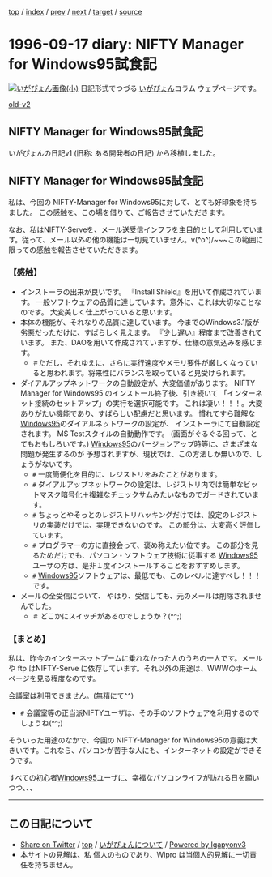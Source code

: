 [top](../index.html) 
 / [index](index.html) 
 / [prev](ig960830.html) 
 / [next](../1997/ig970723.html) 
 / [target](https://igapyon.github.io/diary/1996/ig960917.html) 
 / [source](https://github.com/igapyon/diary/blob/master/1996/ig960917.src.md) 

1996-09-17 diary: NIFTY Manager for Windows95試食記
=====================================================================================================
[![いがぴょん画像(小)](https://igapyon.github.io/diary/images/iga200306s.jpg "いがぴょん")](https://igapyon.github.io/diary/memo/memoigapyon.html) 日記形式でつづる [いがぴょん](https://igapyon.github.io/diary/memo/memoigapyon.html)コラム ウェブページです。

[old-v2](ig960917-orig.html)

## NIFTY Manager for Windows95試食記

いがぴょんの日記v1 (旧称: ある開発者の日記) から移植しました。

## NIFTY Manager for Windows95試食記

私は、今回の NIFTY-Manager
for Windows95に対して、とても好印象を持ちました。 この感触を、この場を借りて、ご報告させていただきます。

なお、私はNIFTY-Serveを、メール送受信インフラを主目的として利用しています。従って、メール以外の他の機能は一切見ていません。v(^o^)/~~~この範囲に限っての感触を報告させていただきます。 

### 【感触】

* インストーラの出来が良いです。
  『Install Shield』を用いて作成されています。
  一般ソフトウェアの品質に達しています。意外に、これは大切なことなのです。 
  大変美しく仕上がっていると思います。   
* 本体の機能が、それなりの品質に達しています。
  今までのWindows3.1版が劣悪だっただけに、すばらしく見えます。
  『少し遅い』程度まで改善されています。
  また、DAOを用いて作成されていますが、仕様の意気込みを感じます。
  * `＃`ただし、それゆえに、さらに実行速度やメモリ要件が厳しくなっていると思われます。将来性にバランスを取っていると見受けられます。 
* ダイアルアップネットワークの自動設定が、大変価値があります。 
  NIFTY
  Manager for Windows95 のインストール終了後、引き続いて
  「インターネット接続のセットアップ」の実行を選択可能です。
  これは凄い！！！。大変ありがたい機能であり、すばらしい配慮だと思います。 
  慣れてすら難解な[Windows95](http://www.microsoft.co.jp/win95/index.htm)のダイアルネットワークの設定が、
  インストーラにて自動設定されます。 
  MS Testスタイルの自動動作です。 
  (画面がぐるぐる回って、とてもおもしろいです。) 
  [Windows95](http://www.microsoft.co.jp/win95/index.htm)のバージョンアップ時等に、さまざまな問題が発生するのが
  予想されますが、現状では、この方法しか無いので、しょうがないです。 
  * `#` 一度簡便化を目的に、レジストリをみたことがあります。
  * `#` ダイアルアップネットワークの設定は、レジストリ内では簡単なビットマスク暗号化＋複雑なチェックサムみたいなものでガードされています。
  * `#` ちょっとやそっとのレジストリハッキングだけでは、設定のレジストリの実装だけでは、実現できないのです。 
  この部分は、大変高く評価しています。
  * `#` プログラマーの方に直接会って、褒め称えたい位です。
  この部分を見るためだけでも、パソコン・ソフトウェア技術に従事する 
  [Windows95](http://www.microsoft.co.jp/win95/index.htm)ユーザの方は、是非１度インストールすることをおすすめします。
  * `#` [Windows95](http://www.microsoft.co.jp/win95/index.htm)ソフトウェアは、最低でも、このレベルに達すべし！！！です。
* メールの全受信について、
  やはり、受信しても、元のメールは削除されませんでした。 
  * `＃` どこかにスイッチがあるのでしょうか？(^^;) 

### 【まとめ】

私は、昨今のインターネットブームに乗れなかった人のうちの一人です。メールや ftp はNIFTY-Serve に依存しています。それ以外の用途は、WWWのホームページを見る程度なのです。

会議室は利用できません。(無精にて^^) 
* `#` 会議室等の正当派NIFTYユーザは、その手のソフトウェアを利用するのでしょうね(^^;)

そういった用途のなかで、今回の NIFTY-Manager
for Windows95の意義は大きいです。これなら、パソコンが苦手な人にも、インターネットの設定ができそうです。 

すべての初心者[Windows95](http://www.microsoft.co.jp/win95/index.htm)ユーザに、幸福なパソコンライフが訪れる日を願いつつ、、、


----------------------------------------------------------------------------------------------------

## この日記について

* [Share on Twitter](https://twitter.com/intent/tweet?hashtags=igapyon%2Cdiary%2C%E3%81%84%E3%81%8C%E3%81%B4%E3%82%87%E3%82%93&text=NIFTY+Manager+for+Windows95%E8%A9%A6%E9%A3%9F%E8%A8%98&url=https%3A%2F%2Figapyon.github.io%2Fdiary%2F1996%2Fig960917.html) / [top](../index.html) / [いがぴょんについて](https://igapyon.github.io/diary/memo/memoigapyon.html) / [Powered by Igapyonv3](https://github.com/igapyon/igapyonv3)
* 本サイトの見解は、私 個人のものであり、Wipro は当個人的見解に一切責任を持ちません。 
